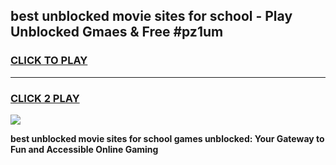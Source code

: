
## best unblocked movie sites for school - Play Unblocked Gmaes & Free #pz1um
<h3>
<a href="https://news.freeplayer.one?title=best_unblocked_movie_sites_for_school&ref=24F">CLICK TO PLAY</a></h3>
<hr>

<h3>
<a href="https://news.freeplayer.one?title=best_unblocked_movie_sites_for_school&ref=24F">CLICK 2 PLAY</a>
  
</h3>

<a href="https://news.freeplayer.one?title=best_unblocked_movie_sites_for_school&ref=24F/"><img src="https://clearcache.store/games.png"></a>


**best unblocked movie sites for school games unblocked: Your Gateway to Fun and Accessible Online Gaming**
